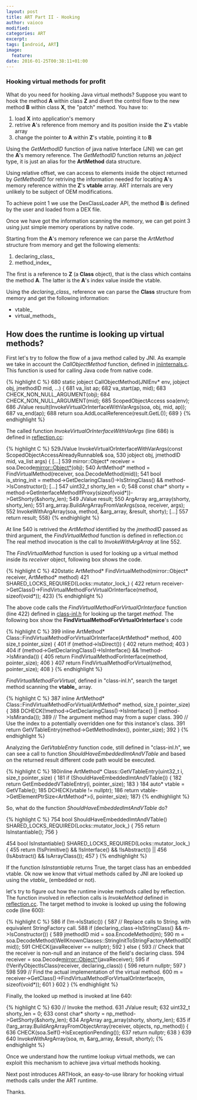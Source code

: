 ```yaml
---
layout: post
title: ART Part II - Hooking
author: vaioco
modified:
categories: ART
excerpt:
tags: [android, ART]
image:
  feature:
date: 2016-01-25T00:38:11+01:00
---
```


### Hooking virtual methods for profit ###

What do you need for hooking Java virtual methods? Suppose you want to hook the method **A** within class **Z** and divert the control flow
to the new method **B** within class **X**, the "patch" method. You have to:

1. load **X** into application's memory 
2. retrive **A**'s reference from memory and its position inside the **Z**'s vtable array
3. change the pointer to **A** within **Z**'s vtable, pointing it to **B**

Using the _GetMethodID_ function of java native Interface (JNI) we can get the **A**'s memory reference. The _GetMethodID_ function returns an _jobject_ type, it is just an alias for the **ArtMethod** data structure.

Using relative offset, we can access to elements inside the object returned by _GetMethodID_ for retriving the information needed for locating **A**'s memory reference within the **Z**'s **vtable** array. ART internals are very unlikely to be subject of OEM modifications.

To achieve point 1 we use the DexClassLoader API, the method **B** is defined by the user and loaded from a DEX file.

Once we have got the information scanning the memory, we can get point 3 using just simple memory operations by native code.

Starting from the **A**'s memory reference we can parse the _ArtMethod_ structure from memory and get the following elements:

1. declaring_class_
2. method_index_

The first is a reference to **Z** (a **Class** object), that is the class which contains the method **A**. The latter is the **A**'s index value inside the vtable.

Using the _declaring\_class\__ reference we can parse the **Class** structure from memory and get the following information:

* vtable_
* virtual_methods_

## How does the runtime is looking up virtual methods? ##

First let's try to follow the flow of a java method called by JNI. As example we take in account the _CallObjectMethod_ function, defined in [jniinternals.c](http://androidxref.com/6.0.1_r10/xref/art/runtime/jni_internal.cc#680). This function is used for calling Java code from native code.

{% highlight C %}
680  static jobject CallObjectMethod(JNIEnv* env, jobject obj, jmethodID mid, ...) {
681    va_list ap;
682    va_start(ap, mid);
683    CHECK_NON_NULL_ARGUMENT(obj);
684    CHECK_NON_NULL_ARGUMENT(mid);
685    ScopedObjectAccess soa(env);
686    JValue result(InvokeVirtualOrInterfaceWithVarArgs(soa, obj, mid, ap));
687    va_end(ap);
688    return soa.AddLocalReference<jobject>(result.GetL());
689  }
{% endhighlight %}

The called function _InvokeVirtualOrInterfaceWithVarArgs_ (line 686) is defined in [reflection.cc](http://androidxref.com/6.0.1_r10/xref/art/runtime/reflection.cc#529):


{% highlight C %}
529JValue InvokeVirtualOrInterfaceWithVarArgs(const ScopedObjectAccessAlreadyRunnable& soa,
530                                           jobject obj, jmethodID mid, va_list args) {
	 [...]
539  mirror::Object* receiver = soa.Decode<mirror::Object*>(obj);
540  ArtMethod* method = FindVirtualMethod(receiver, soa.DecodeMethod(mid));
541  bool is_string_init = method->GetDeclaringClass()->IsStringClass() && method->IsConstructor();
	 [...]
547  uint32_t shorty_len = 0;
548  const char* shorty = method->GetInterfaceMethodIfProxy(sizeof(void*))->GetShorty(&shorty_len);
549  JValue result;
550  ArgArray arg_array(shorty, shorty_len);
551  arg_array.BuildArgArrayFromVarArgs(soa, receiver, args);
552  InvokeWithArgArray(soa, method, &arg_array, &result, shorty);
     [...]
557  return result;
558}
{% endhighlight %}

At line 540 is retrived the _ArtMethod_ identified by the _jmethodID_ passed as third argument, the _FindVirtualMethod_ function is defined in reflection.cc
The real method invocation is the call to _InvokeWithArgArray_ at line 552.

The _FindVirtualMethod_ function is used for looking up a virtual method inside its _receiver_ object, following box shows the code.

{% highlight C %}
420static ArtMethod* FindVirtualMethod(mirror::Object* receiver, ArtMethod* method)
421    SHARED_LOCKS_REQUIRED(Locks::mutator_lock_) {
422  return receiver->GetClass()->FindVirtualMethodForVirtualOrInterface(method, sizeof(void*));
423}
{% endhighlight %}

The above code calls the _FindVirtualMethodForVirtualOrInterface_ function (line 422) defined in [class-inl.h](http://androidxref.com/6.0.1_r10/xref/art/runtime/mirror/class-inl.h#399) for looking up the target _method_.
The following box show the __FindVirtualMethodForVirtualOrInterface__'s code

{% highlight C %}
399 inline ArtMethod* Class::FindVirtualMethodForVirtualOrInterface(ArtMethod* method,
400                                                                size_t pointer_size) {
401  if (method->IsDirect()) {
402    return method;
403  }
404  if (method->GetDeclaringClass()->IsInterface() && !method->IsMiranda()) {
405    return FindVirtualMethodForInterface(method, pointer_size);
406  }
407  return FindVirtualMethodForVirtual(method, pointer_size);
408 }
{% endhighlight %}

_FindVirtualMethodForVirtual_, defined in "class-inl.h", search the target method scanning the **vtable_** array.

{% highlight C %}
387 inline ArtMethod* Class::FindVirtualMethodForVirtual(ArtMethod* method, size_t pointer_size) {
388  DCHECK(!method->GetDeclaringClass()->IsInterface() || method->IsMiranda());
389  // The argument method may from a super class.
390  // Use the index to a potentially overridden one for this instance's class.
391  return GetVTableEntry(method->GetMethodIndex(), pointer_size);
392 }
{% endhighlight %}

Analyzing the _GetVtableEntry_ function code, still defined in "class-inl.h", we can see a call to function _ShouldHaveEmbeddedImtAndVTable_ and based on the returned result different code path would be executed.

{% highlight C %}
180inline ArtMethod* Class::GetVTableEntry(uint32_t i, size_t pointer_size) {
181  if (ShouldHaveEmbeddedImtAndVTable()) {
182    return GetEmbeddedVTableEntry(i, pointer_size);
183  }
184  auto* vtable = GetVTable();
185  DCHECK(vtable != nullptr);
186  return vtable->GetElementPtrSize<ArtMethod*>(i, pointer_size);
187}
{% endhighlight %}

So, what do the function _ShouldHaveEmbeddedImtAndVTable_ do?

{% highlight C %}
754  bool ShouldHaveEmbeddedImtAndVTable() SHARED_LOCKS_REQUIRED(Locks::mutator_lock_) {
755    return IsInstantiable();
756  }

454  bool IsInstantiable() SHARED_LOCKS_REQUIRED(Locks::mutator_lock_) {
455    return (!IsPrimitive() && !IsInterface() && !IsAbstract()) ||
456        (IsAbstract() && IsArrayClass());
457  }
{% endhighlight %}

If the function _IsInstantiable_ returns True, the target class has an embedded vtable.
Ok now we know that virtual methods called by JNI are looked up using the *vtable_* (embedded or not). 

let's try to figure out how the runtime invoke methods called by reflection.
The function involved in reflection calls is _InvokeMethod_ defined in [reflection.cc](http://androidxref.com/6.0.1_r10/xref/art/runtime/reflection.cc#560). The target method to invoke is looked up using the following code (line 600):

{% highlight C %}
586  if (!m->IsStatic()) {
587    // Replace calls to String.<init> with equivalent StringFactory call.
588    if (declaring_class->IsStringClass() && m->IsConstructor()) {
589      jmethodID mid = soa.EncodeMethod(m);
590      m = soa.DecodeMethod(WellKnownClasses::StringInitToStringFactoryMethodID(mid));
591      CHECK(javaReceiver == nullptr);
592    } else {
593      // Check that the receiver is non-null and an instance of the field's declaring class.
594      receiver = soa.Decode<mirror::Object*>(javaReceiver);
595      if (!VerifyObjectIsClass(receiver, declaring_class)) {
596        return nullptr;
597      }
598
599      // Find the actual implementation of the virtual method.
600      m = receiver->GetClass()->FindVirtualMethodForVirtualOrInterface(m, sizeof(void*));
601    }
602  }
{% endhighlight %}

Finally, the looked up method is invoked at line 640:

{% highlight C %}
630  // Invoke the method.
631  JValue result;
632  uint32_t shorty_len = 0;
633  const char* shorty = np_method->GetShorty(&shorty_len);
634  ArgArray arg_array(shorty, shorty_len);
635  if (!arg_array.BuildArgArrayFromObjectArray(receiver, objects, np_method)) {
636    CHECK(soa.Self()->IsExceptionPending());
637    return nullptr;
638  }
639
640  InvokeWithArgArray(soa, m, &arg_array, &result, shorty);
{% endhighlight %}

Once we understand how the runtime lookup virtual methods, we can exploit this mechanism to achieve java virtual methods hooking.

Next post introduces ARTHook, an easy-to-use library for hooking virtual methods calls under the ART runtime.

Thanks.
